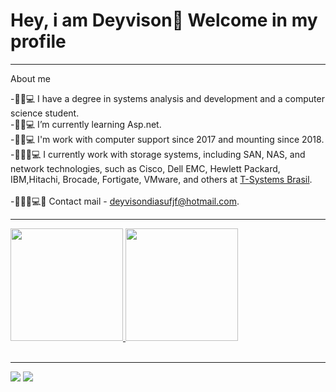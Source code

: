 
# Hey, i am Deyvison🤙 Welcome in my profile
<hr>

About me
<br>
<div>
-🧔🏽💻 I have a degree in systems analysis and development and a computer science student.<br>
-🧔🏽💻 I’m currently learning Asp.net.<br>
-🧔🏽💻 I'm work with computer support since 2017 and mounting since 2018.<br>
-👨🏽‍💻💻 I currently work with storage systems, including SAN, NAS, and network technologies, such as Cisco, Dell EMC, Hewlett Packard, IBM,Hitachi, Brocade, Fortigate, VMware, and others at <a href="https://www.t-systems.com/br/pt?wt_ga=98021530943_426451130085&wt_kw=e_98021530943_t-systems&wt_mc=98021530943.426451130085.e.t-systems/"> T-Systems Brasil</a>.<br>
  <br>
-👨🏽‍💻💻💬 Contact mail - <a href="deyvisondiasufjf@hotmail.com">deyvisondiasufjf@hotmail.com</a>. <br>
</div>

<hr>
<div>
  <a href="https://github.com/deyvisongdias"> 
  <img height="180em" src="https://github-readme-stats.vercel.app/api?username=deyvisongdias&show_icons=true&theme=midnight-purple"/>
  <img height="180em" src="https://github-readme-stats.vercel.app/api/top-langs/?username=deyvisongdias&layout=compact&langs_count=16&theme=midnight-purple"/>
</div>
<br>
  <hr>
  <div>
     <a href="https://www.linkedin.com/in/deyvison-gregorio-435301207/"><img src="https://img.shields.io/badge/LinkedIn-0077B5?style=for-the-badge&logo=linkedin&logoColor=white" target="_blanck"></a>
     <a href="https://www.twitch.tv/doczik4"><img src="https://img.shields.io/badge/Twitch-9146FF?style=for-the-badge&logo=twitch&logoColor=white" target="_blanck"></a>
  </div>
